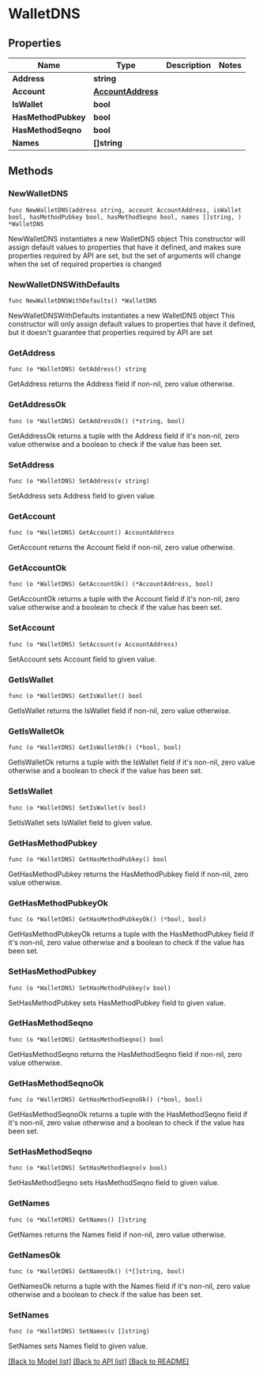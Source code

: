 # WalletDNS

## Properties

Name | Type | Description | Notes
------------ | ------------- | ------------- | -------------
**Address** | **string** |  | 
**Account** | [**AccountAddress**](AccountAddress.md) |  | 
**IsWallet** | **bool** |  | 
**HasMethodPubkey** | **bool** |  | 
**HasMethodSeqno** | **bool** |  | 
**Names** | **[]string** |  | 

## Methods

### NewWalletDNS

`func NewWalletDNS(address string, account AccountAddress, isWallet bool, hasMethodPubkey bool, hasMethodSeqno bool, names []string, ) *WalletDNS`

NewWalletDNS instantiates a new WalletDNS object
This constructor will assign default values to properties that have it defined,
and makes sure properties required by API are set, but the set of arguments
will change when the set of required properties is changed

### NewWalletDNSWithDefaults

`func NewWalletDNSWithDefaults() *WalletDNS`

NewWalletDNSWithDefaults instantiates a new WalletDNS object
This constructor will only assign default values to properties that have it defined,
but it doesn't guarantee that properties required by API are set

### GetAddress

`func (o *WalletDNS) GetAddress() string`

GetAddress returns the Address field if non-nil, zero value otherwise.

### GetAddressOk

`func (o *WalletDNS) GetAddressOk() (*string, bool)`

GetAddressOk returns a tuple with the Address field if it's non-nil, zero value otherwise
and a boolean to check if the value has been set.

### SetAddress

`func (o *WalletDNS) SetAddress(v string)`

SetAddress sets Address field to given value.


### GetAccount

`func (o *WalletDNS) GetAccount() AccountAddress`

GetAccount returns the Account field if non-nil, zero value otherwise.

### GetAccountOk

`func (o *WalletDNS) GetAccountOk() (*AccountAddress, bool)`

GetAccountOk returns a tuple with the Account field if it's non-nil, zero value otherwise
and a boolean to check if the value has been set.

### SetAccount

`func (o *WalletDNS) SetAccount(v AccountAddress)`

SetAccount sets Account field to given value.


### GetIsWallet

`func (o *WalletDNS) GetIsWallet() bool`

GetIsWallet returns the IsWallet field if non-nil, zero value otherwise.

### GetIsWalletOk

`func (o *WalletDNS) GetIsWalletOk() (*bool, bool)`

GetIsWalletOk returns a tuple with the IsWallet field if it's non-nil, zero value otherwise
and a boolean to check if the value has been set.

### SetIsWallet

`func (o *WalletDNS) SetIsWallet(v bool)`

SetIsWallet sets IsWallet field to given value.


### GetHasMethodPubkey

`func (o *WalletDNS) GetHasMethodPubkey() bool`

GetHasMethodPubkey returns the HasMethodPubkey field if non-nil, zero value otherwise.

### GetHasMethodPubkeyOk

`func (o *WalletDNS) GetHasMethodPubkeyOk() (*bool, bool)`

GetHasMethodPubkeyOk returns a tuple with the HasMethodPubkey field if it's non-nil, zero value otherwise
and a boolean to check if the value has been set.

### SetHasMethodPubkey

`func (o *WalletDNS) SetHasMethodPubkey(v bool)`

SetHasMethodPubkey sets HasMethodPubkey field to given value.


### GetHasMethodSeqno

`func (o *WalletDNS) GetHasMethodSeqno() bool`

GetHasMethodSeqno returns the HasMethodSeqno field if non-nil, zero value otherwise.

### GetHasMethodSeqnoOk

`func (o *WalletDNS) GetHasMethodSeqnoOk() (*bool, bool)`

GetHasMethodSeqnoOk returns a tuple with the HasMethodSeqno field if it's non-nil, zero value otherwise
and a boolean to check if the value has been set.

### SetHasMethodSeqno

`func (o *WalletDNS) SetHasMethodSeqno(v bool)`

SetHasMethodSeqno sets HasMethodSeqno field to given value.


### GetNames

`func (o *WalletDNS) GetNames() []string`

GetNames returns the Names field if non-nil, zero value otherwise.

### GetNamesOk

`func (o *WalletDNS) GetNamesOk() (*[]string, bool)`

GetNamesOk returns a tuple with the Names field if it's non-nil, zero value otherwise
and a boolean to check if the value has been set.

### SetNames

`func (o *WalletDNS) SetNames(v []string)`

SetNames sets Names field to given value.



[[Back to Model list]](../README.md#documentation-for-models) [[Back to API list]](../README.md#documentation-for-api-endpoints) [[Back to README]](../README.md)


